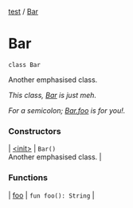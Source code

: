 [test](test/index) / [Bar](test/-bar/index)

# Bar

`class Bar`

Another emphasised class.

*This class, [Bar](test/-bar/index) is just meh.*

*For a semicolon; [Bar.foo](test/-bar/foo) is for you!.*

### Constructors

| [&lt;init&gt;](test/-bar/-init-) | `Bar()`<br>Another emphasised class. |

### Functions

| [foo](test/-bar/foo) | `fun foo(): String` |

